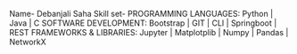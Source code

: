 Name- Debanjali Saha
Skill set-
PROGRAMMING LANGUAGES: Python | Java | C
SOFTWARE DEVELOPMENT: Bootstrap | GIT | CLI | Springboot | REST
FRAMEWORKS & LIBRARIES: Jupyter | Matplotplib | Numpy | Pandas | NetworkX

